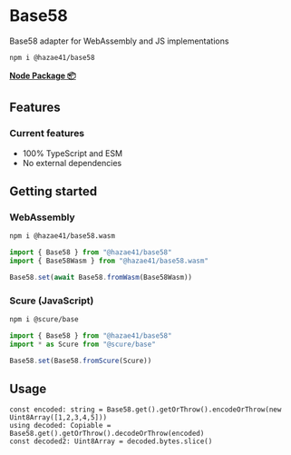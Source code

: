 # Base58

Base58 adapter for WebAssembly and JS implementations

```bash
npm i @hazae41/base58
```

[**Node Package 📦**](https://www.npmjs.com/package/@hazae41/base58)

## Features

### Current features
- 100% TypeScript and ESM
- No external dependencies

## Getting started

### WebAssembly

```bash
npm i @hazae41/base58.wasm
```

```typescript
import { Base58 } from "@hazae41/base58"
import { Base58Wasm } from "@hazae41/base58.wasm"

Base58.set(await Base58.fromWasm(Base58Wasm))
```

### Scure (JavaScript)

```bash
npm i @scure/base
```

```typescript
import { Base58 } from "@hazae41/base58"
import * as Scure from "@scure/base"

Base58.set(Base58.fromScure(Scure))
```

## Usage

```tsx
const encoded: string = Base58.get().getOrThrow().encodeOrThrow(new Uint8Array([1,2,3,4,5]))
using decoded: Copiable = Base58.get().getOrThrow().decodeOrThrow(encoded)
const decoded2: Uint8Array = decoded.bytes.slice()
```